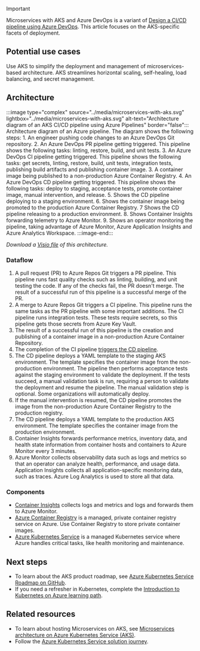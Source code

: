 > [!IMPORTANT]
> Microservices with AKS and Azure DevOps is a variant of [Design a CI/CD pipeline using Azure DevOps](../../example-scenario/apps/devops-dotnet-baseline.yml). This article focuses on the AKS-specific facets of deployment.

## Potential use cases

Use AKS to simplify the deployment and management of microservices-based architecture. AKS streamlines horizontal scaling, self-healing, load balancing, and secret management.

## Architecture

:::image type="complex" source="../media/microservices-with-aks.svg" lightbox="../media/microservices-with-aks.svg" alt-text="Architecture diagram of an AKS CI/CD pipeline using Azure Pipelines" border="false"::: 
Architecture diagram of an Azure pipeline. The diagram shows the following steps: 1. An engineer pushing code changes to an Azure DevOps Git repository. 2. An Azure DevOps PR pipeline getting triggered. This pipeline shows the following tasks: linting, restore, build, and unit tests. 3. An Azure DevOps CI pipeline getting triggered. This pipeline shows the following tasks: get secrets, linting, restore, build, unit tests, integration tests, publishing build artifacts and publishing container image. 3. A container image being published to a non-production Azure Container Registry. 4. An Azure DevOps CD pipeline getting triggered. This pipeline shows the following tasks: deploy to staging, acceptance tests, promote container image, manual intervention, and release. 5. Shows the CD pipeline deploying to a staging environment. 6. Shows the container image being promoted to the production Azure Container Registry. 7 Shows the CD pipeline releasing to a production environment. 8. Shows Container Insights forwarding telemetry to Azure Monitor. 9. Shows an operator monitoring the pipeline, taking advantage of Azure Monitor, Azure Application Insights and Azure Analytics Workspace.
:::image-end:::

*Download a [Visio file](https://arch-center.azureedge.net/azure-devops-ci-cd-aks-architecture.vsdx) of this architecture.*

### Dataflow

1. A pull request (PR) to Azure Repos Git triggers a PR pipeline. This pipeline runs fast quality checks such as linting, building, and unit testing the code. If any of the checks fail, the PR doesn't merge. The result of a successful run of this pipeline is a successful merge of the PR.
2. A merge to Azure Repos Git triggers a CI pipeline. This pipeline runs the same tasks as the PR pipeline with some important additions. The CI pipeline runs integration tests. These tests require secrets, so this pipeline gets those secrets from Azure Key Vault.
3. The result of a successful run of this pipeline is the creation and publishing of a container image in a non-production Azure Container Repository.
4. The completion of the CI pipeline [triggers the CD pipeline](/azure/devops/pipelines/process/pipeline-triggers).
5. The CD pipeline deploys a YAML template to the staging AKS environment. The template specifies the container image from the non-production environment. The pipeline then performs acceptance tests against the staging environment to validate the deployment. If the tests succeed, a manual validation task is run, requiring a person to validate the deployment and resume the pipeline. The manual validation step is optional. Some organizations will automatically deploy.
6. If the manual intervention is resumed, the CD pipeline promotes the image from the non-production Azure Container Registry to the production registry.
7. The CD pipeline deploys a YAML template to the production AKS environment. The template specifies the container image from the production environment.
8. Container Insights forwards performance metrics, inventory data, and health state information from container hosts and containers to Azure Monitor every 3 minutes.
9. Azure Monitor collects observability data such as logs and metrics so that an operator can analyze health, performance, and usage data. Application Insights collects all application-specific monitoring data, such as traces. Azure Log Analytics is used to store all that data.

### Components

- [Container Insights](/azure/azure-monitor/containers/container-insights-overview) collects logs and metrics and logs and forwards them to Azure Monitor.
- [Azure Container Registry](/azure/container-registry/container-registry-intro) is a managed, private container registry service on Azure. Use Container Registry to store private container images.
- [Azure Kubernetes Service](https://azure.microsoft.com/services/container-registry) is a managed Kubernetes service where Azure handles critical tasks, like health monitoring and maintenance.

## Next steps

- To learn about the AKS product roadmap, see [Azure Kubernetes Service Roadmap on GitHub](https://github.com/Azure/AKS/projects/1).
- If you need a refresher in Kubernetes, complete the [Introduction to Kubernetes on Azure learning path](/training/paths/intro-to-kubernetes-on-azure).

## Related resources

- To learn about hosting Microservices on AKS, see [Microservices architecture on Azure Kubernetes Service (AKS)](../../reference-architectures/containers/aks-microservices/aks-microservices.yml).
- Follow the [Azure Kubernetes Service solution journey](../../reference-architectures/containers/aks-start-here.md).
